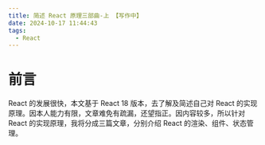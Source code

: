 ```yaml
---
title: 简述 React 原理三部曲-上 【写作中】
date: 2024-10-17 11:44:43
tags:
  - React
---
```


# 前言

React 的发展很快，本文基于 React 18 版本，去了解及简述自己对 React 的实现原理。因本人能力有限，文章难免有疏漏，还望指正。因内容较多，所以针对 React 的实现原理，我将分成三篇文章，分别介绍 React 的渲染、组件、状态管理。